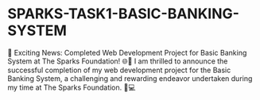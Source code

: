 # SPARKS-TASK1-BASIC-BANKING-SYSTEM
🚀 Exciting News: Completed Web Development Project for Basic Banking System at The Sparks Foundation! 🌐💼  I am thrilled to announce the successful completion of my web development project for the Basic Banking System, a challenging and rewarding endeavor undertaken during my time at The Sparks Foundation. 🏦💻
